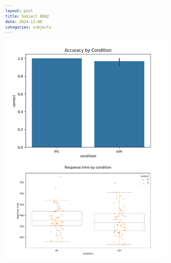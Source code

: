 ```yaml
---
layout: post
title: Subject 8002
date: 2024-12-08
categories: subjects
---
```


![](data/8002/run-23/8002_NF_acc.png)
![](data/8002/run-23/8002_NF_rt.png)
